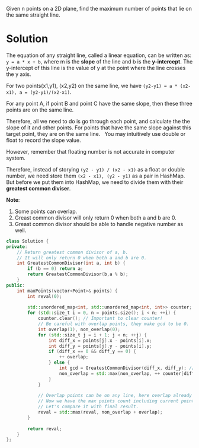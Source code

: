 Given n points on a 2D plane, find the maximum number of points that lie on the same straight line.
  
  
# Solution
  
The equation of any straight line, called a linear equation, can be written as: ```y = a * x + b```, where m is the __slope__ of the line and b is the __y-intercept__. The y-intercept of this line is the value of y at the point where the line crosses the y axis.

For two points(x1,y1), (x2,y2) on the same line,  we have ```(y2-y1) = a * (x2-x1), a = (y2-y1)/(x2-x1)```.
  
For any point A, if point B and point C have the same slope, then these three points are on the same line. 
  
Therefore, all we need to do is go through each point, and calculate the the slope of it and other points. For points that have the same slope against this target point, they are on the same line.
  
You may intuitively use double or float to record the slope value.
  
However, remember that floating number is not accurate in computer system.
  
Therefore, instead of storying ```(y2 - y1) / (x2 - x1)``` as a float or double number, we need store them ```(x2 - x1), (y2 - y1)``` as a pair in HashMap. But before we put them into HashMap, we need to divide them with their __greatest  common diviser__. 
  
__Note__:

1. Some points can overlap.
2. Greast common divisor will only return 0 when both a and b are 0.
3. Greast common divisor should be able to handle negative number as well.
  
```cpp
class Solution {
private:
    // Return greatest common divisor of a, b.
    // It will only return 0 when both a and b are 0.
    int GreatestCommonDivisor(int a, int b) {
        if (b == 0) return a;
        return GreatestCommonDivisor(b,a % b);   
    }
public:
    int maxPoints(vector<Point>& points) {
        int reval(0);
        
        std::unordered_map<int, std::unordered_map<int, int>> counter;
        for (std::size_t i = 0, n = points.size(); i < n; ++i) {
            counter.clear(); // Important to clear counter!
            // Be careful with overlap points, they make gcd to be 0.
            int overlap(1), non_overlap(0);           
            for (std::size_t j = i + 1; j < n; ++j) {
                int diff_x = points[j].x - points[i].x;
                int diff_y = points[j].y - points[i].y;              
                if (diff_x == 0 && diff_y == 0) {
                    ++ overlap;
                } else {
                    int gcd = GreatestCommonDivisor(diff_x, diff_y); // gcd won't be 0 here
                    non_overlap = std::max(non_overlap, ++ counter[diff_x / gcd][diff_y / gcd]);
                }
            }
            
            // Overlap points can be on any line, here overlap already count itself.
            // Now we have the max points count including current point.
            // Let's compare it with final result.
            reval = std::max(reval, non_overlap + overlap);
        }
        
        return reval;
    }
};
```

